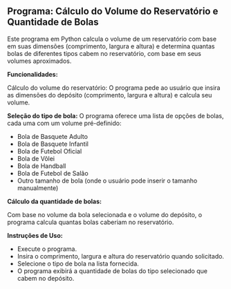 ## Programa: Cálculo do Volume do Reservatório e Quantidade de Bolas

Este programa em Python calcula o volume de um reservatório com base em suas dimensões (comprimento, largura e altura) e determina quantas bolas de diferentes tipos cabem no reservatório, com base em seus volumes aproximados.

**Funcionalidades:**

Cálculo do volume do reservatório: O programa pede ao usuário que insira as dimensões do depósito (comprimento, largura e altura) e calcula seu volume.

**Seleção do tipo de bola:**
O programa oferece uma lista de opções de bolas, cada uma com um volume pré-definido:
- Bola de Basquete Adulto
- Bola de Basquete Infantil
- Bola de Futebol Oficial
- Bola de Vôlei
- Bola de Handball
- Bola de Futebol de Salão
- Outro tamanho de bola (onde o usuário pode inserir o tamanho manualmente)
  
**Cálculo da quantidade de bolas:**

Com base no volume da bola selecionada e o volume do depósito, o programa calcula quantas bolas caberiam no reservatório.

**Instruções de Uso:**
- Execute o programa.
- Insira o comprimento, largura e altura do reservatório quando solicitado.
- Selecione o tipo de bola na lista fornecida.
- O programa exibirá a quantidade de bolas do tipo selecionado que cabem no depósito.
